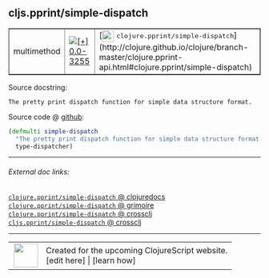 ## cljs.pprint/simple-dispatch



 <table border="1">
<tr>
<td>multimethod</td>
<td><a href="https://github.com/cljsinfo/cljs-api-docs/tree/0.0-3255"><img valign="middle" alt="[+] 0.0-3255" title="Added in 0.0-3255" src="https://img.shields.io/badge/+-0.0--3255-lightgrey.svg"></a> </td>
<td>
[<img height="24px" valign="middle" src="http://i.imgur.com/1GjPKvB.png"> <samp>clojure.pprint/simple-dispatch</samp>](http://clojure.github.io/clojure/branch-master/clojure.pprint-api.html#clojure.pprint/simple-dispatch)
</td>
</tr>
</table>







Source docstring:

```
The pretty print dispatch function for simple data structure format.
```


Source code @ [github](https://github.com/clojure/clojurescript/blob/r1.7.48/src/main/cljs/cljs/pprint.cljs#L2898-L2900):

```clj
(defmulti simple-dispatch
  "The pretty print dispatch function for simple data structure format."
  type-dispatcher)
```

<!--
Repo - tag - source tree - lines:

 <pre>
clojurescript @ r1.7.48
└── src
    └── main
        └── cljs
            └── cljs
                └── <ins>[pprint.cljs:2898-2900](https://github.com/clojure/clojurescript/blob/r1.7.48/src/main/cljs/cljs/pprint.cljs#L2898-L2900)</ins>
</pre>

-->

---



###### External doc links:

[`clojure.pprint/simple-dispatch` @ clojuredocs](http://clojuredocs.org/clojure.pprint/simple-dispatch)<br>
[`clojure.pprint/simple-dispatch` @ grimoire](http://conj.io/store/v1/org.clojure/clojure/1.7.0-beta3/clj/clojure.pprint/simple-dispatch/)<br>
[`clojure.pprint/simple-dispatch` @ crossclj](http://crossclj.info/fun/clojure.pprint/simple-dispatch.html)<br>
[`cljs.pprint/simple-dispatch` @ crossclj](http://crossclj.info/fun/cljs.pprint.cljs/simple-dispatch.html)<br>

---

 <table>
<tr><td>
<img valign="middle" align="right" width="48px" src="http://i.imgur.com/Hi20huC.png">
</td><td>
Created for the upcoming ClojureScript website.<br>
[edit here] | [learn how]
</td></tr></table>

[edit here]:https://github.com/cljsinfo/cljs-api-docs/blob/master/cljsdoc/cljs.pprint/simple-dispatch.cljsdoc
[learn how]:https://github.com/cljsinfo/cljs-api-docs/wiki/cljsdoc-files

<!--

This information was too distracting to show to readers, but I'll leave it
commented here since it is helpful to:

- pretty-print the data used to generate this document
- and show how to retrieve that data



The API data for this symbol:

```clj
{:ns "cljs.pprint",
 :name "simple-dispatch",
 :history [["+" "0.0-3255"]],
 :type "multimethod",
 :full-name-encode "cljs.pprint/simple-dispatch",
 :source {:code "(defmulti simple-dispatch\n  \"The pretty print dispatch function for simple data structure format.\"\n  type-dispatcher)",
          :title "Source code",
          :repo "clojurescript",
          :tag "r1.7.48",
          :filename "src/main/cljs/cljs/pprint.cljs",
          :lines [2898 2900]},
 :full-name "cljs.pprint/simple-dispatch",
 :clj-symbol "clojure.pprint/simple-dispatch",
 :docstring "The pretty print dispatch function for simple data structure format."}

```

Retrieve the API data for this symbol:

```clj
;; from Clojure REPL
(require '[clojure.edn :as edn])
(-> (slurp "https://raw.githubusercontent.com/cljsinfo/cljs-api-docs/catalog/cljs-api.edn")
    (edn/read-string)
    (get-in [:symbols "cljs.pprint/simple-dispatch"]))
```

-->
